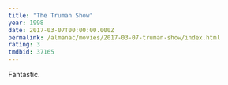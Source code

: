 ```yaml
---
title: "The Truman Show"
year: 1998
date: 2017-03-07T00:00:00.000Z
permalink: /almanac/movies/2017-03-07-truman-show/index.html
rating: 3
tmdbid: 37165
---
```


Fantastic.